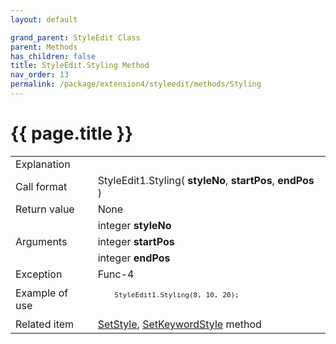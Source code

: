 ```yaml
---
layout: default

grand_parent: StyleEdit Class
parent: Methods
has_children: false
title: StyleEdit.Styling Method
nav_order: 13
permalink: /package/extension4/styleedit/methods/Styling
---
```

# {{ page.title }}

<table>
  <tr>
    <td>Explanation</td>
    <td colspan="2"></td>
  </tr>
  <tr>
    <td>Call format</td>
    <td colspan="2">StyleEdit1.Styling( <b>styleNo</b>, <b>startPos</b>, <b>endPos</b> )</td>
  </tr>
  <tr>
    <td>Return value</td>
    <td colspan="2">None</td>
  </tr>  
  <tr>
    <td rowspan="3">Arguments</td>
    <td>integer <b>styleNo</b></td>
    <td></td>
  </tr>
  <tr>
    <td>integer <b>startPos</b></td>
    <td></td>
  </tr>
  <tr>
    <td>integer <b>endPos </b></td>
    <td></td>
  </tr>
  <tr>
    <td>Exception</td>
    <td>Func-4</td>
    <td></td>
  </tr>
  <tr>
    <td>Example of use</td>
    <td colspan="2"><code><pre>
    StyleEdit1.Styling(8, 10, 20);
    </pre></code></td>
  </tr>
  <tr>
    <td>Related item</td>
    <td colspan="2"><a href="/package/extension4/styleedit/methods/setstyle">SetStyle</a>, <a href="/package/extension4/styleedit/methods/setkeywordstyle">SetKeywordStyle</a> method</td>
  </tr>
</table>
